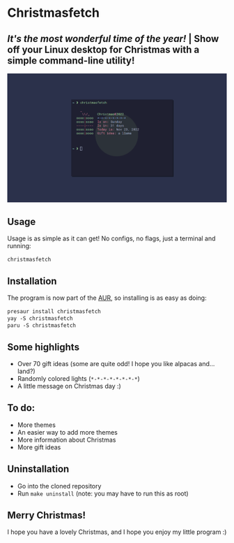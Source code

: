 # Christmasfetch
## *It's the most wonderful time of the year!* | Show off your Linux desktop for Christmas with a simple command-line utility!

![screenshot](assets/screenshot.png)

## Usage
Usage is as simple as it can get! No configs, no flags, just a terminal and running:
```
christmasfetch
```

## Installation
The program is now part of the [AUR](https://aur.archlinux.org/packages/christmasfetch), so installing is as easy as doing:
```
presaur install christmasfetch
yay -S christmasfetch
paru -S christmasfetch
```

## Some highlights
- Over 70 gift ideas (some are quite odd! I hope you like alpacas and... land?)
- Randomly colored lights (`*-*-*-*-*-*-*-*`)
- A little message on Christmas day :)

## To do:
- More themes
- An easier way to add more themes
- More information about Christmas
- More gift ideas

## Uninstallation
- Go into the cloned repository
- Run `make uninstall` (note: you may have to run this as root)

## Merry Christmas!
I hope you have a lovely Christmas, and I hope you enjoy my little program :)
